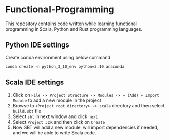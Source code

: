 # Functional-Programming
This repository contains code written while learning functional programming in Scala, Python and Rust programming languages.

## Python IDE settings
Create conda environment using below command

`conda create -n python_3_10_env python=3.10 anaconda`

## Scala IDE settings
1. Click on `File -> Project Structure -> Modules -> + (Add) + Import Module` to add a new module in the project
2. Browse to `<Project root directory> -> scala` directory and then select `build.sbt` file
3. Select `sbt` in next window and click `next`
4. Select `Project JDK` and then click on `Create`
5. Now SBT will add a new module, will import dependencies if needed, and we will be able to write Scala code.